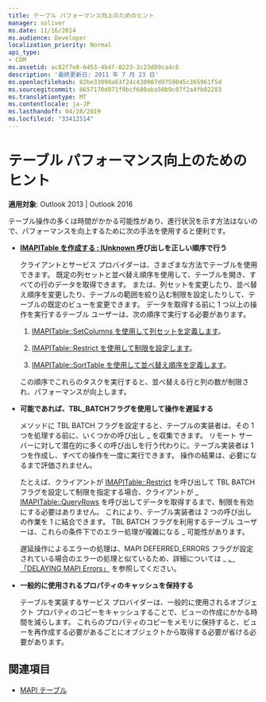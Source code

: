 ```yaml
---
title: テーブル パフォーマンス向上のためのヒント
manager: soliver
ms.date: 11/16/2014
ms.audience: Developer
localization_priority: Normal
api_type:
- COM
ms.assetid: ac82f7e8-6453-4b4f-8223-3c23d09ca4c6
description: '最終更新日: 2011 年 7 月 23 日'
ms.openlocfilehash: 82be33090a63f24c430007d9759045c365961f5d
ms.sourcegitcommit: 8657170d071f9bcf680aba50b9c07f2a4fb82283
ms.translationtype: MT
ms.contentlocale: ja-JP
ms.lasthandoff: 04/28/2019
ms.locfileid: "33412514"
---
```

# <a name="tips-for-better-table-performance"></a>テーブル パフォーマンス向上のためのヒント
  
**適用対象**: Outlook 2013 | Outlook 2016 
  
テーブル操作の多くは時間がかかる可能性があり、進行状況を示す方法はないので、パフォーマンスを向上するために次の手法を使用すると便利です。
  
- **[IMAPITable を作成する : IUnknown 呼](imapitableiunknown.md)び出しを正しい順序で行う**
    
   クライアントとサービス プロバイダーは、さまざまな方法でテーブルを使用できます。 既定の列セットと並べ替え順序を使用して、テーブルを開き、すべての行のデータを取得できます。 または、列セットを変更したり、並べ替え順序を変更したり、テーブルの範囲を絞り込む制限を設定したりして、テーブルの既定のビューを変更できます。 データを取得する前に 1 つ以上の操作を実行するテーブル ユーザーは、次の順序で実行する必要があります。
    
    1. [IMAPITable::SetColumns を使用して列セットを定義します](imapitable-setcolumns.md)。
        
    2. [IMAPITable::Restrict を使用して制限を設定します](imapitable-restrict.md)。
        
    3. [IMAPITable::SortTable を使用して並べ替え順序を定義します](imapitable-sorttable.md)。
    
    この順序でこれらのタスクを実行すると、並べ替える行と列の数が制限され、パフォーマンスが向上します。
    
- **可能であれば、TBL_BATCHフラグを使用して操作を遅延する**
    
    メソッドに TBL BATCH フラグを設定すると、テーブルの実装者は、その 1 つを処理する前に、いくつかの呼び出し \_ を収集できます。 リモート サーバーに対して潜在的に多くの呼び出しを行う代わりに。テーブル実装者は 1 つを作成し、すべての操作を一度に実行できます。 操作の結果は、必要になるまで評価されません。 
    
    たとえば、クライアントが [IMAPITable::Restrict](imapitable-restrict.md) を呼び出して TBL BATCH フラグを設定して制限を指定する場合、クライアントが \_ [IMAPITable::QueryRows](imapitable-queryrows.md) を呼び出してデータを取得するまで、制限を有効にする必要はありません。 これにより、テーブル実装者は 2 つの呼び出しの作業を 1 に結合できます。 TBL BATCH フラグを利用するテーブル ユーザーは、これらの条件下でのエラー処理が複雑になる \_ 可能性があります。 
    
    遅延操作によるエラーの処理は、MAPI DEFERRED_ERRORS フラグが設定されている場合のエラーの処理と似ているため、詳細については \_ [、「DELAYING MAPI Errors」](deferring-mapi-errors.md) を参照してください。 
    
- **一般的に使用されるプロパティのキャッシュを保持する**
    
    テーブルを実装するサービス プロバイダーは、一般的に使用されるオブジェクト プロパティのコピーをキャッシュすることで、ビューの作成にかかる時間を減らします。 これらのプロパティのコピーをメモリに保持すると、ビューを再作成する必要があるごとにオブジェクトから取得する必要が省ける必要があります。
    
## <a name="see-also"></a>関連項目

- [MAPI テーブル](mapi-tables.md)

